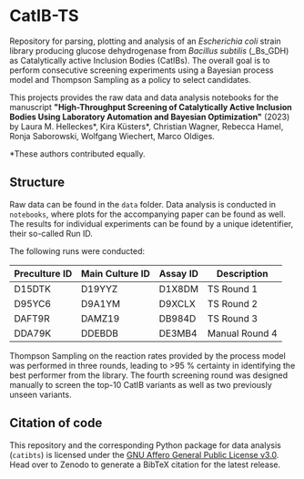 # CatIB-TS

Repository for parsing, plotting and analysis of an _Escherichia coli_ strain library producing glucose dehydrogenase from _Bacillus subtilis_ (_Bs_GDH) as Catalytically active Inclusion Bodies (CatIBs). The overall goal is to perform consecutive screening experiments using a Bayesian process model and Thompson Sampling as a policy to select candidates.

This projects provides the raw data and data analysis notebooks for the manuscript __"High-Throughput Screening of Catalytically Active Inclusion Bodies Using Laboratory Automation and Bayesian Optimization"__ (2023) by Laura M. Helleckes*, Kira Küsters*, Christian Wagner, Rebecca Hamel, Ronja Saborowski, Wolfgang Wiechert, Marco Oldiges.

*These authors contributed equally.

## Structure
Raw data can be found in the `data` folder. Data analysis is conducted in `notebooks`, where plots for the accompanying paper can be found as well.
The results for individual experiments can be found by a unique idetentifier, their so-called Run ID.

The following runs were conducted:

| Preculture ID  | Main Culture ID | Assay ID | Description    |
| -------------- | --------------- | -------- | -------------- |
| D15DTK         | D19YYZ          | D1X8DM   | TS Round 1     |
| D95YC6         | D9A1YM          | D9XCLX   | TS Round 2     |
| DAFT9R         | DAMZ19          | DB984D   | TS Round 3     |
| DDA79K         | DDEBDB          | DE3MB4   | Manual Round 4 |

Thompson Sampling on the reaction rates provided by the process model was performed in three rounds, leading to >95 % certainty in identifying the best performer from the library. The fourth screening round was designed manually to screen the top-10 CatIB variants as well as two previously unseen variants.

## Citation of code
This repository and the corresponding Python package for data analysis (`catibts`) is licensed under the [GNU Affero General Public License v3.0](https://github.com/JuBiotech/Supplement-to-Helleckes-Kuesters-et-al.-2023/blob/main/LICENSE.md).
Head over to Zenodo to generate a BibTeX citation for the latest release.
